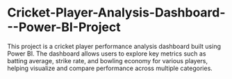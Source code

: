# Cricket-Player-Analysis-Dashboard---Power-BI-Project
This project is a cricket player performance analysis dashboard built using Power BI. The dashboard allows users to explore key metrics such as batting average, strike rate, and bowling economy for various players, helping visualize and compare performance across multiple categories.
